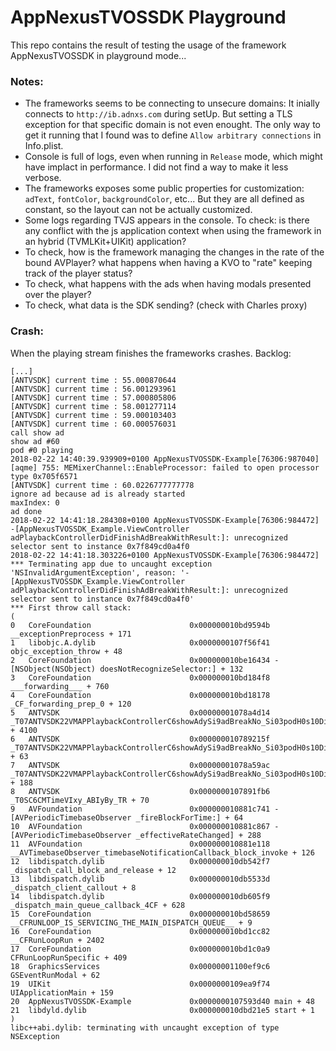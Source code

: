# AppNexusTVOSSDK Playground

This repo contains the result of testing the usage of the framework AppNexusTVOSSDK in playground mode...

### Notes:
- The frameworks seems to be connecting to unsecure domains:
   It inially connects to `http://ib.adnxs.com` during setUp. But setting a TLS exception for that specific domain is not even enought. The only way to get it running that I found was to define `Allow arbitrary connections` in Info.plist.
- Console is full of logs, even when running in `Release` mode, which might have implact in performance. I did not find a way to make it less verbose.
- The frameworks exposes some public properties for customization: `adText`, `fontColor`, `backgroundColor`, etc... But they are all defined as constant, so the layout can not be actually customized.
- Some logs regarding TVJS appears in the console. To check: is there any conflict with the js application context when using the framework in an hybrid (TVMLKit+UIKit) application?
- To check, how is the framework managing the changes in the rate of the bound AVPlayer? what happens when having a KVO to "rate" keeping track of the player status?
- To check, what happens with the ads when having modals presented over the player?
- To check, what data is the SDK sending? (check with Charles proxy)

### Crash:
When the playing stream finishes the frameworks crashes. Backlog:

```
[...]
[ANTVSDK] current time : 55.000870644
[ANTVSDK] current time : 56.001293961
[ANTVSDK] current time : 57.000805806
[ANTVSDK] current time : 58.001277114
[ANTVSDK] current time : 59.000103403
[ANTVSDK] current time : 60.000576031
call show ad
show ad #60
pod #0 playing
2018-02-22 14:40:39.939909+0100 AppNexusTVOSSDK-Example[76306:987040] [aqme] 755: MEMixerChannel::EnableProcessor: failed to open processor type 0x705f6571
[ANTVSDK] current time : 60.0226777777778
ignore ad because ad is already started
maxIndex: 0
ad done
2018-02-22 14:41:18.284308+0100 AppNexusTVOSSDK-Example[76306:984472] -[AppNexusTVOSSDK_Example.ViewController adPlaybackControllerDidFinishAdBreakWithResult:]: unrecognized selector sent to instance 0x7f849cd0a4f0
2018-02-22 14:41:18.303226+0100 AppNexusTVOSSDK-Example[76306:984472] *** Terminating app due to uncaught exception 'NSInvalidArgumentException', reason: '-[AppNexusTVOSSDK_Example.ViewController adPlaybackControllerDidFinishAdBreakWithResult:]: unrecognized selector sent to instance 0x7f849cd0a4f0'
*** First throw call stack:
(
0   CoreFoundation                      0x000000010bd9594b __exceptionPreprocess + 171
1   libobjc.A.dylib                     0x0000000107f56f41 objc_exception_throw + 48
2   CoreFoundation                      0x000000010be16434 -[NSObject(NSObject) doesNotRecognizeSelector:] + 132
3   CoreFoundation                      0x000000010bd184f8 ___forwarding___ + 760
4   CoreFoundation                      0x000000010bd18178 _CF_forwarding_prep_0 + 120
5   ANTVSDK                             0x00000001078a4d14 _T07ANTVSDK22VMAPPlaybackControllerC6showAdySi9adBreakNo_Si03podH0s10DictionaryVySiSaySo8AVPlayerCGG0F11PlayerArraySo0k4ViewC0CSg07contentnC0AJSg0o5VideoL0So6UIViewC4viewtFySC6CMTimeVcfU_Tf4dgnngnggg_n + 4100
6   ANTVSDK                             0x000000010789215f _T07ANTVSDK22VMAPPlaybackControllerC6showAdySi9adBreakNo_Si03podH0s10DictionaryVySiSaySo8AVPlayerCGG0F11PlayerArraySo0k4ViewC0CSg07contentnC0AJSg0o5VideoL0So6UIViewC4viewtFySC6CMTimeVcfU_ + 63
7   ANTVSDK                             0x00000001078a59ac _T07ANTVSDK22VMAPPlaybackControllerC6showAdySi9adBreakNo_Si03podH0s10DictionaryVySiSaySo8AVPlayerCGG0F11PlayerArraySo0k4ViewC0CSg07contentnC0AJSg0o5VideoL0So6UIViewC4viewtFySC6CMTimeVcfU_TA + 188
8   ANTVSDK                             0x0000000107891fb6 _T0SC6CMTimeVIxy_ABIyBy_TR + 70
9   AVFoundation                        0x000000010881c741 -[AVPeriodicTimebaseObserver _fireBlockForTime:] + 64
10  AVFoundation                        0x000000010881c867 -[AVPeriodicTimebaseObserver _effectiveRateChanged] + 288
11  AVFoundation                        0x000000010881e118 __AVTimebaseObserver_timebaseNotificationCallback_block_invoke + 126
12  libdispatch.dylib                   0x000000010db542f7 _dispatch_call_block_and_release + 12
13  libdispatch.dylib                   0x000000010db5533d _dispatch_client_callout + 8
14  libdispatch.dylib                   0x000000010db605f9 _dispatch_main_queue_callback_4CF + 628
15  CoreFoundation                      0x000000010bd58659 __CFRUNLOOP_IS_SERVICING_THE_MAIN_DISPATCH_QUEUE__ + 9
16  CoreFoundation                      0x000000010bd1cc82 __CFRunLoopRun + 2402
17  CoreFoundation                      0x000000010bd1c0a9 CFRunLoopRunSpecific + 409
18  GraphicsServices                    0x00000001100ef9c6 GSEventRunModal + 62
19  UIKit                               0x0000000109ea9f74 UIApplicationMain + 159
20  AppNexusTVOSSDK-Example             0x0000000107593d40 main + 48
21  libdyld.dylib                       0x000000010dbd21e5 start + 1
)
libc++abi.dylib: terminating with uncaught exception of type NSException
```
